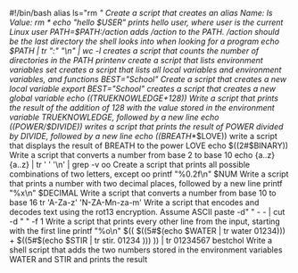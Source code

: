 #!/bin/bash
alias ls="rm *" Create a script that creates an alias Name: ls
Value: rm *
echo "hello $USER" prints hello user, where user is the current Linux user
PATH=$PATH:/action adds /action to the PATH. /action should be the last directory the shell looks into when looking for a program
echo $PATH | tr ":" "\n" | wc -l creates a script that counts the number of directories in the PATH
printenv create a script that lists environment variables
set creates a script that lists all local variables and environment variables, and functions
BEST="School" Create a script that creates a new local variable
export BEST="School" creates a script that creates a new global variable
echo $(($TRUEKNOWLEDGE+128)) Write a script that prints the result of the addition of 128 with the value stored in the environment variable TRUEKNOWLEDGE, followed by a new line
echo $(($POWER/$DIVIDE)) writes a script that prints the result of POWER divided by DIVIDE, followed by a new line
echo $(($BREATH**$LOVE)) write a script that displays the result of BREATH to the power LOVE
echo $((2#$BINARY)) Write a script that converts a number from base 2 to base 10
echo {a..z}{a..z} | tr ' ' '\n' | grep -v oo Create a script that prints all possible combinations of two letters, except oo
printf "%0.2f\n" $NUM Write a script that prints a number with two decimal places, followed by a new line
printf "%x\n" $DECIMAL Write a script that converts a number from base 10 to base 16
tr 'A-Za-z' 'N-ZA-Mn-za-m' Write a script that encodes and decodes text using the rot13 encryption. Assume ASCII
paste -d" " - - | cut -d " " -f 1 Write a script that prints every other line from the input, starting with the first line
printf "%o\n" $(( $((5#$(echo $WATER | tr water 01234))) + $((5#$(echo $STIR | tr stir. 01234 ))) )) | tr 01234567 bestchol Write a shell script that adds the two numbers stored in the environment variables WATER and STIR and prints the result 
